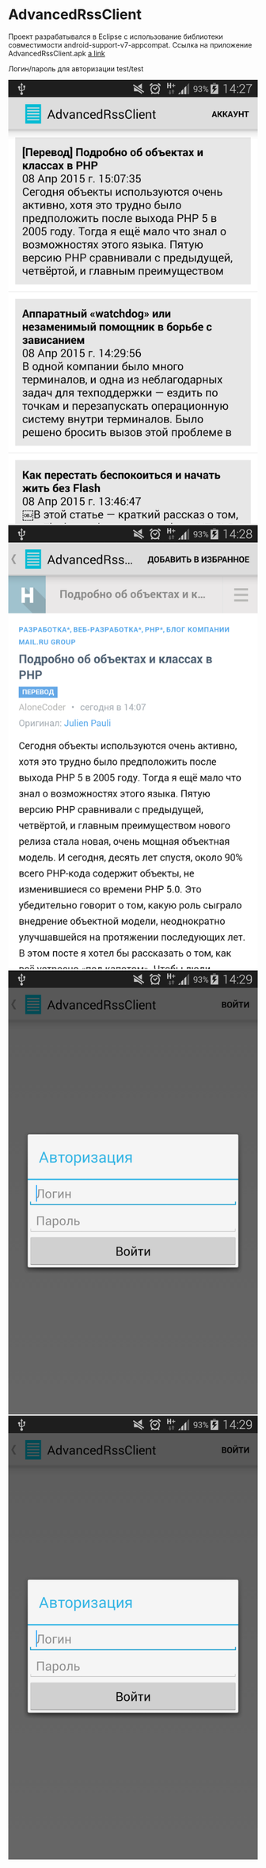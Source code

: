 # AdvancedRssClient

Проект разрабатывался в Eclipse с использование библиотеки совместимости android-support-v7-appcompat.
Ссылка на приложение AdvancedRssClient.apk [a link](https://github.com/dr-yand/AdvancedRssClient/blob/master/AdvancedRssClient.apk)

Логин/пароль для авторизации test/test

![device-2015-04-08-142838.png](https://github.com/dr-yand/AdvancedRssClient/blob/master/.other/device-2015-04-08-142838.png)
![device-2015-04-08-142858.png](https://github.com/dr-yand/AdvancedRssClient/blob/master/.other/device-2015-04-08-142858.png)
![device-2015-04-08-142947.png](https://github.com/dr-yand/AdvancedRssClient/blob/master/.other/device-2015-04-08-142958.png)
![device-2015-04-08-142947.png](https://github.com/dr-yand/AdvancedRssClient/blob/master/.other/device-2015-04-08-142958.png)
